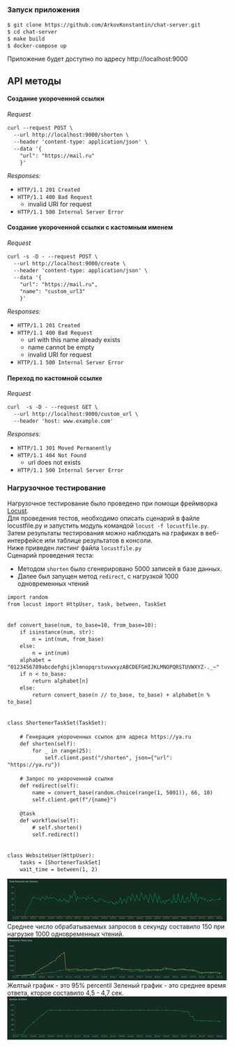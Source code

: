 ### Запуск приложения
```
$ git clone https://github.com/ArkovKonstantin/chat-server.git
$ cd chat-server
$ make build
$ docker-compose up
```
Приложение будет доступно по адресу http://localhost:9000

API методы
---
#### Создание укороченной ссылки
_Request_
```
curl --request POST \
  --url http://localhost:9000/shorten \
  --header 'content-type: application/json' \
  --data '{
	"url": "https://mail.ru"
    }'
```
_Responses:_
* `HTTP/1.1 201 Created`
* `HTTP/1.1 400 Bad Request`
  * invalid URI for request
* `HTTP/1.1 500 Internal Server Error`

#### Создание укороченной ссылки c кастомным именем
_Request_
```
curl -s -D - --request POST \
  --url http://localhost:9000/create \
  --header 'content-type: application/json' \
  --data '{
	"url": "https://mail.ru",
	"name": "custom_url3"
    }'
```
_Responses:_

* `HTTP/1.1 201 Created`
* `HTTP/1.1 400 Bad Request`
  * url with this name already exists
  * name cannot be empty
  * invalid URI for request
* `HTTP/1.1 500 Internal Server Error`
#### Переход по кастомной ссылке
_Request_
```
curl  -s -D - --request GET \
  --url http://localhost:9000/custom_url \
  --header 'host: www.example.com'
```
_Responses:_

* `HTTP/1.1 301 Moved Permanently`
* `HTTP/1.1 404 Not Found`
  * url does not exists
* `HTTP/1.1 500 Internal Server Error`

### Нагрузочное тестирование
Нагрузочное тестирование было проведено при помощи фреймворка [Locust](https://locust.io/). <br>
Для проведения тестов, необходимо описать сценарий в файле locustfile.py и запустить модуль командой `locust -f locustfile.py`. Затем результаты тестирования можно наблюдать на графиках в веб-интерфейсе или таблице результатов в консоли. <br>
Ниже приведен листинг файла `locustfile.py` <br>
Сценарий проведения теста: <br>
* Методом `shorten` было сгенерировано 5000 записей в базе данных.
* Далее был запущен метод `redirect`, с нагрузкой 1000 одновременных чтений

```python3
import random
from locust import HttpUser, task, between, TaskSet


def convert_base(num, to_base=10, from_base=10):
    if isinstance(num, str):
        n = int(num, from_base)
    else:
        n = int(num)
    alphabet = "0123456789abcdefghijklmnopqrstuvwxyzABCDEFGHIJKLMNOPQRSTUVWXYZ-._~"
    if n < to_base:
        return alphabet[n]
    else:
        return convert_base(n // to_base, to_base) + alphabet[n % to_base]


class ShortenerTaskSet(TaskSet):

    # Генерация укороченных ссылок для адреса https://ya.ru
    def shorten(self):
        for _ in range(25):
            self.client.post("/shorten", json={"url": "https://ya.ru"})

    # Запрос по укороченной ссылке
    def redirect(self):
        name = convert_base(random.choice(range(1, 5001)), 66, 10)
        self.client.get(f"/{name}")

    @task
    def workflow(self):
        # self.shorten()
        self.redirect()


class WebsiteUser(HttpUser):
    tasks = [ShortenerTaskSet]
    wait_time = between(1, 2)

```
![Image](https://github.com/ArkovKonstantin/url-shortener/raw/master/assets/total_requests_per_second.png) <br>
Среднее число обрабатываемых запросов в секунду составило 150 при нагрузке 1000 одновременных чтений.
![Image](https://github.com/ArkovKonstantin/url-shortener/raw/master/assets/response_times_(ms).png) <br>
Желтый график - это 95% percentil
Зеленый график - это среднее время ответа, кторое составило 4,5 - 4,7 сек.
![Image](https://github.com/ArkovKonstantin/url-shortener/raw/master/assets/number_of_users.png) <br>
